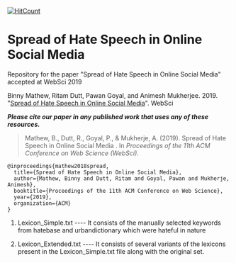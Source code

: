[![HitCount](http://hits.dwyl.io/binny-mathew/Spread_Hate_Speech_WebSci19.svg)](http://hits.dwyl.io/binny-mathew/Spread_Hate_Speech_WebSci19)

# Spread of Hate Speech in Online Social Media
Repository for the paper "Spread of Hate Speech in Online Social Media" accepted at WebSci 2019

Binny Mathew, Ritam Dutt, Pawan Goyal, and Animesh Mukherjee. 2019. "[Spread of Hate Speech in Online Social Media](https://arxiv.org/abs/1812.01693)". WebSci

***Please cite our paper in any published work that uses any of these resources.***

> Mathew, B., Dutt, R., Goyal, P., & Mukherje, A. (2019). Spread of Hate Speech in Online Social Media . In _Proceedings of the 11th ACM Conference on Web Science (WebSci)_.

~~~
@inproceedings{mathew2018spread,
  title={Spread of Hate Speech in Online Social Media},
  author={Mathew, Binny and Dutt, Ritam and Goyal, Pawan and Mukherje, Animesh},
  booktitle={Proceedings of the 11th ACM Conference on Web Science},
  year={2019},
  organization={ACM}
}
~~~


1. Lexicon_Simple.txt  ---- It consists of the manually selected keywords from hatebase and urbandictionary which were hateful in nature

2. Lexicon_Extended.txt   ----  It consists of several variants of the lexicons present in the Lexicon_Simple.txt file along with the original set.

